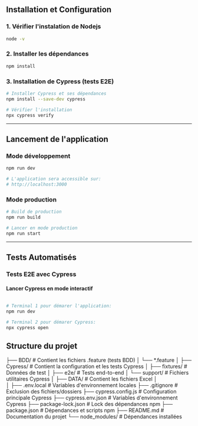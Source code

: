 
## Installation et Configuration

### 1. **Vérifier l'instalation de Nodejs**

```bash
node -v

```

### 2. **Installer les dépendances**
```bash
npm install

```

### 3. **Installation de Cypress (tests E2E)**
```bash
# Installer Cypress et ses dépendances
npm install --save-dev cypress

# Vérifier l'installation
npx cypress verify
```

---

## Lancement de l'application

### **Mode développement**
```bash
npm run dev

# L'application sera accessible sur:
# http://localhost:3000
```

### **Mode production**
```bash
# Build de production
npm run build

# Lancer en mode production
npm run start
```

---

## Tests Automatisés

### **Tests E2E avec Cypress**

#### **Lancer Cypress en mode interactif**
```bash

# Terminal 1 pour démarer l'application:
npm run dev

# Terminal 2 pour démarer Cypress:
npx cypress open
```
## Structure du projet


├── BDD/                     # Contient les fichiers .feature (tests BDD)
│   └── *.feature
│
├── Cypress/                 # Contient la configuration et les tests Cypress
│   ├── fixtures/            # Données de test 
│   ├── e2e/                 # Tests end-to-end
│   └── support/             # Fichiers utilitaires Cypress
│
├── DATA/                    # Contient les fichiers Excel
│   
│
├── .env.local               # Variables d'environnement locales
├── .gitignore               # Exclusion des fichiers/dossiers 
├── cypress.config.js        # Configuration principale Cypress
├── cypress.env.json         # Variables d'environnement Cypress
├── package-lock.json        # Lock des dépendances npm
├── package.json             # Dépendances et scripts npm
├── README.md                # Documentation du projet
└── node_modules/            # Dépendances installées

